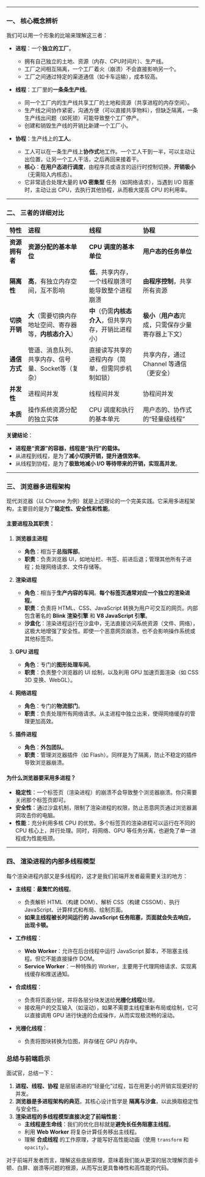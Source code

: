 
---

### 一、 核心概念辨析

我们可以用一个形象的比喻来理解这三者：

*   **进程**：一个**独立的工厂**。
    *   拥有自己独立的土地、资源（内存、CPU时间片）、生产线。
    *   工厂之间相互隔离，一个工厂着火（崩溃）不会直接影响另一个。
    *   工厂之间通过特定的渠道通信（如卡车运输），成本较高。

*   **线程**：工厂里的**一条条生产线**。
    *   同一个工厂内的生产线共享工厂的土地和资源（共享进程的内存空间）。
    *   生产线之间协作紧密，沟通方便（可以直接共享物料），但缺乏隔离，一条生产线出问题（如死锁）可能导致整个工厂停产。
    *   创建和销毁生产线的开销比新建一个工厂小。

*   **协程**：生产线上的**工人**。
    *   工人可以在一条生产线上**协作式**地工作。一个工人干到一半，可以主动让出位置，让另一个工人干活，之后再回来接着干。
    *   **核心**：**在用户态进行调度**，由程序员或语言的运行时控制切换，**开销极小**（无需陷入内核态）。
    *   它非常适合处理大量的 **I/O 密集型** 任务（如网络请求），当遇到 I/O 阻塞时，主动让出 CPU，去执行其他协程，从而极大提高 CPU 的利用率。

---

### 二、 三者的详细对比

| 特性 | 进程 | 线程 | 协程 |
| :--- | :--- | :--- | :--- |
| **资源拥有者** | **资源分配的基本单位** | **CPU 调度的基本单位** | **用户态的任务单位** |
| **隔离性** | **高**，有独立内存空间，互不影响 | **低**，共享内存，一个线程崩溃可能导致整个进程崩溃 | **由程序控制**，共享所有资源 |
| **切换开销** | **大**（需要切换内存地址空间、寄存器等，**内核态介入**） | **中**（仍需**内核态介入**，但共享内存，开销比进程小） | **极小**（**用户态**完成，只需保存少量寄存器上下文） |
| **通信方式** | 管道、消息队列、共享内存、信号量、Socket等（复杂） | 直接读写共享的进程内存（简单，但需同步机制如锁） | 共享内存，通过 Channel 等通信（更安全） |
| **并发性** | 进程间并发 | 线程间并发 | 协程间并发 |
| **本质** | 操作系统资源分配的独立实体 | CPU 调度和执行的基本单元 | 用户态的、协作式的“轻量级线程” |

**关键结论**：
*   **进程是“资源”的容器，线程是“执行”的载体。**
*   从进程到线程，是为了**减小切换开销，提升通信效率**。
*   从线程到协程，是为了**极致地减小 I/O 等待带来的开销，实现高并发**。

---

### 三、 浏览器多进程架构

现代浏览器（以 Chrome 为例）就是上述理论的一个完美实践。它采用多进程架构，主要目的是为了**稳定性、安全性和性能**。

#### 主要进程及其职责：

1.  **浏览器主进程**
    *   **角色**：相当于**总指挥部**。
    *   **职责**：负责浏览器 UI，如地址栏、书签、前进后退；管理其他所有子进程；处理网络请求、文件存储等。

2.  **渲染进程**
    *   **角色**：相当于**生产内容的车间**。**每个标签页通常对应一个独立的渲染进程**。
    *   **职责**：负责将 HTML、CSS、JavaScript 转换为用户可交互的网页。内部包含著名的 **Blink 渲染引擎** 和 **V8 JavaScript 引擎**。
    *   **沙盒化**：渲染进程运行在沙盒中，无法直接访问系统资源（文件、网络），这极大地增强了安全性。即使一个恶意网页崩溃，也不会影响操作系统或其他标签页。

3.  **GPU 进程**
    *   **角色**：专门的**图形处理车间**。
    *   **职责**：负责整个浏览器的 UI 绘制，以及利用 GPU 加速页面渲染（如 CSS 3D 变换、WebGL）。

4.  **网络进程**
    *   **角色**：专门的**物流部门**。
    *   **职责**：负责处理所有网络请求。从主进程中独立出来，使得网络缓存的管理更加高效。

5.  **插件进程**
    *   **角色**：**外包团队**。
    *   **职责**：管理浏览器插件（如 Flash）。同样是为了隔离，防止不稳定的插件导致浏览器崩溃。

#### 为什么浏览器要采用多进程？

*   **稳定性**：一个标签页（渲染进程）的崩溃不会导致整个浏览器崩溃。你只需要关闭那个标签页即可。
*   **安全性**：通过沙盒机制，限制了渲染进程的权限，防止恶意网页通过浏览器漏洞攻击你的电脑。
*   **性能**：充分利用多核 CPU 的优势。多个标签页的渲染进程可以运行在不同的 CPU 核心上，并行处理。同时，将网络、GPU 等任务分离，也避免了单一进程成为性能瓶颈。

---

### 四、 渲染进程的内部多线程模型

每个渲染进程内部又是多线程的，这才是我们前端开发者最需要关注的地方：

*   **主线程**：**最繁忙的线程**。
    *   负责解析 HTML（构建 DOM）、解析 CSS（构建 CSSOM）、执行 JavaScript、计算样式和布局、绘制页面。
    *   **如果主线程被长时间运行的 JavaScript 任务阻塞，页面就会失去响应，出现卡顿。**

*   **工作线程**：
    *   **Web Worker**：允许在后台线程中运行 JavaScript 脚本，不阻塞主线程。但它不能直接操作 DOM。
    *   **Service Worker**：一种特殊的 Worker，主要用于代理网络请求、实现离线缓存和推送通知。

*   **合成线程**：
    *   负责将页面分层，并将各层分块发送给**光栅化线程**处理。
    *   接收用户的交互输入（如滚动），如果不需要主线程重新布局或绘制，它可以直接调用 GPU 进行快速的合成操作，从而实现极流畅的滚动。

*   **光栅化线程**：
    *   负责将图块转换为位图，并存储在 GPU 内存中。

### 总结与前端启示

面试官，总结一下：

1.  **进程、线程、协程** 是层层递进的“轻量化”过程，旨在用更小的开销实现更好的并发。
2.  **浏览器是多进程架构的典范**，其核心设计哲学是 **隔离与沙盒**，以此换取稳定性与安全性。
3.  **渲染进程的多线程模型直接决定了前端性能**：
    *   **主线程是生命线**：我们的优化目标就是**避免长任务阻塞主线程**。
    *   利用 **Web Worker** 将复杂计算任务移出主线程。
    *   理解 **合成线程** 的工作原理，才能写好高性能动画（使用 `transform` 和 `opacity`）。

对于前端开发者而言，理解这些底层原理，意味着我们能从更深的层次理解页面卡顿、白屏、崩溃等问题的根源，从而写出更具鲁棒性和高性能的代码。